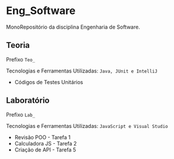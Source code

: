 # Eng_Software

MonoRepositório da disciplina Engenharia de Software.

## Teoria

Prefixo `Teo_`

Tecnologias e Ferramentas Utilizadas: `Java, JUnit e IntelliJ`

- Códigos de Testes Unitários

## Laboratório

Prefixo `Lab_`

Tecnologias e Ferramentas Utilizadas: `JavaScript e Visual Studio`

- Revisão POO - Tarefa 1
- Calculadora JS - Tarefa 2
- Criação de API - Tarefa 5
